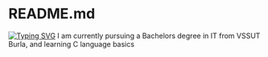# README.md
[![Typing SVG](https://readme-typing-svg.demolab.com/?lines=Hi+Everyone;Shreeti+Mohapatra+here)](https://git.io/typing-svgg)
I am currently pursuing a Bachelors degree in IT from VSSUT Burla, and learning C language basics 
